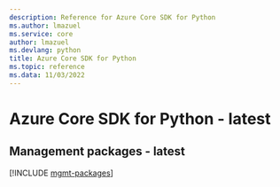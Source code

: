 ```yaml
---
description: Reference for Azure Core SDK for Python
ms.author: lmazuel
ms.service: core
author: lmazuel
ms.devlang: python
title: Azure Core SDK for Python
ms.topic: reference
ms.data: 11/03/2022
---
```

# Azure Core SDK for Python - latest

## Management packages - latest
[!INCLUDE [mgmt-packages](core-mgmt-index.md)]